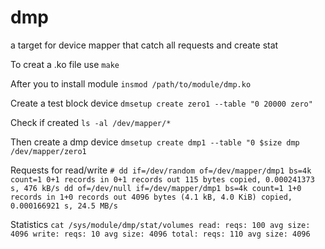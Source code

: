 # dmp
a target for device mapper that catch all requests and create stat

To creat a .ko file use 
`make`

After you to install module
`insmod /path/to/module/dmp.ko`

Create a test block device
`dmsetup create zero1 --table "0 20000 zero"`

Check if created
`ls -al /dev/mapper/*`

Then create a dmp device
`dmsetup create dmp1 --table "0 $size dmp /dev/mapper/zero1`

Requests for read/write
`# dd if=/dev/random of=/dev/mapper/dmp1 bs=4k count=1
0+1 records in
0+1 records out
115 bytes copied, 0.000241373 s, 476 kB/s
dd of=/dev/null if=/dev/mapper/dmp1 bs=4k count=1
1+0 records in
1+0 records out
4096 bytes (4.1 kB, 4.0 KiB) copied, 0.000166921 s, 24.5 MB/s`

Statistics
`cat /sys/module/dmp/stat/volumes
read:
reqs: 100
avg size: 4096
write:
reqs: 10
avg size: 4096
total:
reqs: 110
avg size: 4096`
